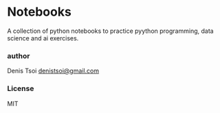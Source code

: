 # Notebooks

A collection of python notebooks to practice pyython programming, data science and ai exercises.

### author
Denis Tsoi <denistsoi@gmail.com>

### License
MIT